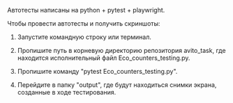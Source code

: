 Автотесты написаны на python + pytest + playwright.

Чтобы провести автотесты и получить скриншоты:

1. Запустите командную строку или терминал.

2. Пропишите путь в корневую директорию репозитория avito_task, где находится исполнительный файл Eco_counters_testing.py.

3. Пропишите команду "pytest Eco_counters_testing.py".

4. Перейдите в папку "output", где будут находиться снимки экрана, созданные в ходе тестирования.